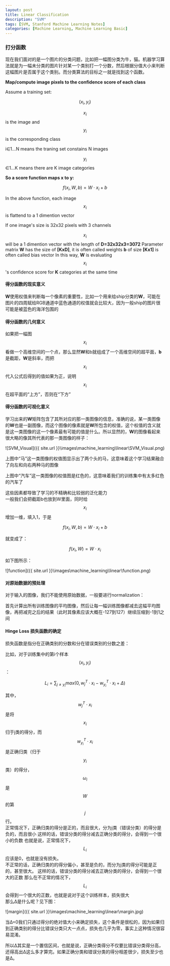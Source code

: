 ```yaml
---
layout: post
title: Linear Classification
description: "SVM"
tags: [SVM, Stanford Machine Learning Notes]
categories: [Machine Learning, Machine Learning Basic]
---
```


### 打分函数

现在我们面对的是一个图片的分类问题，比如把一幅图分类为牛，猫。机器学习算法就是为一幅未分类的图片针对某一个类别打一个分数，然后根据分值大小来判断这幅图片是否属于这个类别。而分类算法的目标之一就是找到这个函数。

**Map/compute image pixels to the confidence score of each class**

Assume a training set:

$$(x_i,y_i)$$

$$x_i$$  is the image and $$y_i$$  is the corresponding class

i∈1…N means the traning set constains N images

$$y_i$$∈1…K means there are K image categories

**So a score function maps x to y:**

$$f(x_i,W,b)=W\cdot x_i+b$$

In the above function, each image $$x_i$$  is flattend to a 1 dimention vector

If one image's size is 32x32 pixels with 3 channels

$$x_i$$  will be a 1 dimention vector with the length of **D=32x32x3=3072**
Parameter matrix **W** has the size of **[KxD]**, it is often called weights
**b** of  size **[Kx1]** is often called bias vector
In this way, **W** is evaluating $$x_i$$'s confidence score for **K** categories at the same time


<!-- more -->

#### 得分函数的现实意义

**W**使用权值来判断每一个像素的重要性，比如一个用来给ship分类的**W**，可能在图片的四周赋给RGB通道中蓝色通道的权值就会比较大，因为一般ship的图片很可能是被蓝色的海洋包围的

#### 得分函数的几何意义

如果把一幅图$$x_i$$ 看做一个高维空间的一个点，那么显然**W**和b就组成了一个高维空间的超平面，**b**是截距，**W**是斜率，而把$$x_i$$ 代入公式后得到的值如果为正，说明$$x_i$$ 在超平面的“上方”，否则在“下方”

#### 得分函数的可视化意义

学习出来的**W**矩阵包含了其所对应的那一类图像的信息，准确的说，某一类图像的**W**也是一副图像，而这个图像的像素就是**W**所包含的权值，这个权值的含义就是这一类图像的这一个像素最有可能的值是什么。所以显然的，**W**的图像看起来很大略的像其所代表的那一类图像的样子：

![SVM_Visual]({{ site.url }}\images\machine_learning\linear\SVM_Visual.png)

上图中“马”这一类图像的权值图显示出了两个头的马，这意味着这个学习结果融合了向左和向右两种马的图像

上图中“汽车”这一类图像的权值图是红色的，这意味着我们的训练集中有太多红色的汽车了

这些因素都导致了学习的不精确和比较弱的泛化能力
​	
一般我们会把截距b也放到W里面，同时给$$x_i$$ 增加一维，填入1，于是

$$f(x_i,W,b)=W\cdot x_i+b$$

就变成了：

$$f(x_i,W)=W\cdot x_i$$

如下图所示：

![function]({{ site.url }}\images\machine_learning\linear\function.png)

#### 对原始数据的预处理

对于输入的图像，我们不能使用原始数据，一般要进行normalization：

首先计算出所有训练图像的平均图像，然后让每一幅训练图像都减去这幅平均图像，再把减完之后的结果（此时其像素应该大概在-127到127）继续压缩到-1到1之间


#### Hinge Loss 损失函数的确定

损失函数是指分在正确类别的分数和分在错误类别的分数之差：

比如，对于训练集中的第i个样本$$(x_i,y_i)$$：

$$L_i= \sum_{j≠y_i}max(0,w_j^T\cdot x_i−w_{y_i}^T\cdot x_i+Δ)$$

其中，$$w_j^T\cdot x_i$$是将$$x_i$$归于j类的得分，而$$w_{y_i}^T\cdot x_i$$ 是正确归类（归于$$y_i$$类）的得分，$$\omega_i$$ 是$$W$$的第$$j$$行。
​	
正常情况下，正确归类的得分是正的，而且很大，分为j类（错误分类）的得分是负的，而且很小
这样的话，错误分类的得分减去正确分类的得分，会得到一个很小的负数
也就是说，正常情况下，$$L_i$$ 应该是0，也就是没有损失。
​	
不正常的话，正确归类的的得分偏小，甚至是负的，而分为j类的得分可能是正的，甚至很大。
这样的话，错误分类的得分减去正确分类的得分，会得到一个很大的正数
那么在不正常的情况下，$$L_i$$会得到一个很大的正数，也就是说对于这个训练样本，损失很大
​	
那么Δ是什么呢？见下图：

 ![margin]({{ site.url }}\images\machine_learning\linear\margin.jpg)

当Δ=0我们只通过得分的绝对值大小来确定损失，这个条件是很松的，因为如果归到正确类别的得分比错误分类只大一点点，损失也几乎为零，事实上这种情况很容易混淆。

所以Δ其实是一个置信区间，也就是说，正确分类得分不仅要比错误分类得分高，还得高出Δ这么多才算完。如果正确分类和错误分类的得分相差很少，损失至少也是Δ。